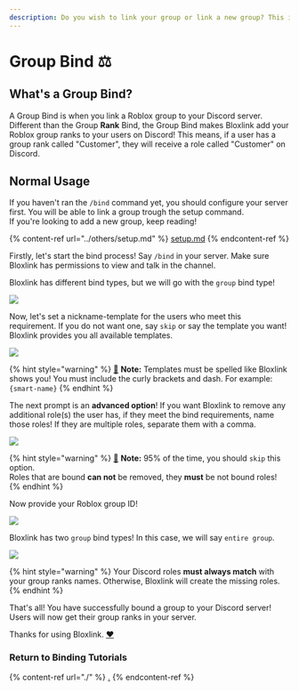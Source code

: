 ```yaml
---
description: Do you wish to link your group or link a new group? This is the guide!
---
```


# Group Bind ⚖️

## What's a Group Bind?

A Group Bind is when you link a Roblox group to your Discord server. Different than the Group **Rank** Bind, the Group Bind makes Bloxlink add your Roblox group ranks to your users on Discord! This means, if a user has a group rank called "Customer", they will receive a role called "Customer" on Discord.

## Normal Usage

If you haven't ran the `/bind` command yet, you should configure your server first. You will be able to link a group trough the setup command.\
If you're looking to add a new group, keep reading!

{% content-ref url="../others/setup.md" %}
[setup.md](../others/setup.md)
{% endcontent-ref %}

Firstly, let's start the bind process! Say `/bind` in your server. Make sure Bloxlink has permissions to view and talk in the channel.

Bloxlink has different bind types, but we will go with the `group` bind type!

![](https://dark.hates-this.place/f/kfN5cE.png)

Now, let's set a nickname-template for the users who meet this requirement. If you do not want one, say `skip` or say the template you want! Bloxlink provides you all available templates.

![](https://dark.hates-this.place/f/HO50WU.png)

{% hint style="warning" %}
[🧠](https://emojipedia.org/brain/) **Note:** Templates must be spelled like Bloxlink shows you! You must include the curly brackets and dash. For example: `{smart-name}`
{% endhint %}

The next prompt is an **advanced option**! If you want Bloxlink to remove any additional role(s) the user has, if they meet the bind requirements, name those roles! If they are multiple roles, separate them with a comma.

![](https://dark.hates-this.place/f/U9a8VZ.png)

{% hint style="warning" %}
[🧠](https://emojipedia.org/brain/) **Note:** 95% of the time, you should `skip` this option.\
Roles that are bound **can not** be removed, they **must** be not bound roles!
{% endhint %}

Now provide your Roblox group ID!

![](https://dark.hates-this.place/f/OqHAJN.png)

Bloxlink has two `group` bind types! In this case, we will say `entire group`.

![](https://dark.hates-this.place/f/9RKMMx.png)

{% hint style="warning" %}
Your Discord roles **must always match** with your group ranks names. Otherwise, Bloxlink will create the missing roles.
{% endhint %}

That's all! You have successfully bound a group to your Discord server! Users will now get their group ranks in your server.

Thanks for using Bloxlink. [❤️](https://emojipedia.org/red-heart/)

### Return to Binding Tutorials

{% content-ref url="./" %}
[.](./)
{% endcontent-ref %}
